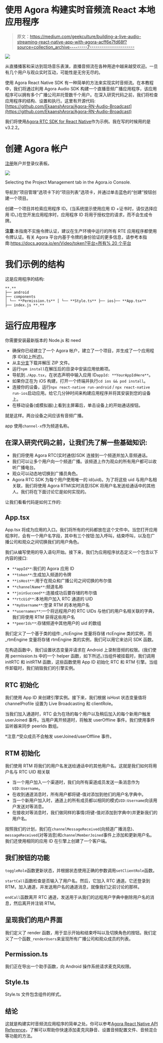 # 使用 Agora 构建实时音频流 React 本地应用程序

> 原文：<https://medium.com/geekculture/building-a-live-audio-streaming-react-native-app-with-agora-acff6e7fd68f?source=collection_archive---------7----------------------->

![](img/848bb77bc63cfb2b91e5a3157c8ad398.png)

从直播播客和采访到现场音乐表演，直播音频流在各种用途中越来越受欢迎。一旦有几个用户与观众实时互动，可能性是无穷无尽的。

使用 Agora React Native SDK 有一种简单的方法来实现实时音频流。在本教程中，我们将通过利用 Agora Audio SDK 构建一个直播音频广播应用程序，该应用程序可以拥有多个广播公司并托管数千个用户。在深入研究代码之前，我们将检查应用程序的结构、设置和执行。这里有开源代码:[https://github.com/EkaanshArora/Agora-RN-Audio-Broadcast](https://github.com/EkaanshArora/Agora-RN-Audio-Broadcast)

我们将使用[Agora RTC SDK for React Native](https://www.npmjs.com/package/react-native-agora/)作为示例。我在写的时候用的是 v3.2.2。

# 创建 Agora 帐户

[注册](https://sso.agora.io/en/signup?utm_source=medium&utm_medium=blog&utm_campaign=building-a-live-audio-streaming-react-native-app-with-agora)账户并登录仪表板。

![](img/470feb99e4e02dbc30b1e8d7a4a7a0fd.png)

Selecting the Project Management tab in the Agora.io Console.

导航到“项目管理”选项卡下的“项目列表”选项卡，并通过单击蓝色的“创建”按钮创建一个项目。

创建一个项目并检索应用程序 ID。(当系统提示使用应用 ID +证书时，请仅选择应用 ID。)在您开发应用程序时，应用程序 ID 将用于授权您的请求，而不会生成令牌。

**注意**:本指南不实施令牌认证，建议在生产环境中运行的所有 RTE 应用程序都使用令牌认证。有关 Agora 平台内基于令牌的身份验证的更多信息，请参考本指南:[https://docs.agora.io/en/Video/token?平台=所有% 20 个平台](https://docs.agora.io/en/Video/token?platform=All%20Platforms)

# 我们示例的结构

这是应用程序的结构:

```
**.**
├── android
├── components
│ └── **Permission.ts** │ └── **Style.ts** ├── ios├── **App.tsx**
├── index.js **.**
```

# 运行应用程序

你需要安装最新版本的 Node.js 和 need

*   确保你已经建立了一个 Agora 帐户，建立了一个项目，并生成了一个应用程序 ID(如上所述)。
*   从主[分支](https://github.com/EkaanshArora/Agora-RN-Audio-Broadcast%5C)下载并解压 ZIP 文件。
*   运行`npm install`在解压后的目录中安装应用依赖项。
*   导航到`./App.tsx`，在状态声明中输入应用 ID``appId: **YourAppIdHere**``。
*   如果你正在为 iOS 构建，打开一个终端并执行`cd ios && pod install`。
*   连接你的设备，运行`npx react-native run-android` / `npx react-native run-ios`启动应用。给它几分钟时间来构建应用程序并将其安装到您的设备上。
*   在移动设备(或模拟器)上看到主屏幕后，单击设备上的开始通话按钮。

就是这样。两台设备之间应该有音频广播。

app 使用`channel-x`作为频道名称。

## 在深入研究代码之前，让我们先了解一些基础知识:

*   我们将使用 Agora RTC(实时通信)SDK 连接到一个频道并加入音频通话。
*   我们可以让多个用户向一个频道广播。该频道上作为观众的所有用户都可以收听广播电台。
*   观众可以动态地切换到广播员角色。
*   Agora RTC SDK 为每个用户使用唯一的 id(uid)。为了将这些 uid 与用户名相关联，我们将使用 Agora RTM(实时消息)SDK 将用户名发送给通话中的其他人。我们将在下面讨论它是如何实现的。

让我们看看代码是如何工作的:

## App.tsx

App.tsx 将成为应用的入口。我们将所有的代码都放在这个文件中。当您打开应用程序时，会有一个用户名字段，其中有三个按钮:加入呼叫，结束呼叫，以及在广播公司和观众之间切换我们的用户角色。

我们从编写使用的导入语句开始。接下来，我们为应用程序状态定义一个包含以下内容的接口:

*   `**appId**`:我们的 Agora 应用 ID
*   `**token**`:生成加入频道的令牌
*   `**isHost**`:用于在观众和广播公司之间切换的布尔值
*   `**channelName**`:频道名称
*   `**joinSucceed**`:连接成功后要存储的布尔值
*   `**rtcUid**`:本地用户加入 RTC 通道的 UID
*   `**myUsername**`:登录 RTM 的本地用户名
*   `**usernames**`:一个将远程用户的 RTC UIDs 与他们的用户名相关联的字典，我们将使用 RTM 获得这些用户名
*   `**peerIds**`:存储频道中其他用户的 uid 的数组

我们定义了一个基于类的组件:_rtcEngine 变量将存储 rtcEngine 类的实例，而 _rtmEngine 变量将存储 rtmEngine 类的实例，我们可以用它来访问 SDK 函数。

在构造函数中，我们设置状态变量并请求在 Android 上录制音频的权限。(我们使用 permission.ts 中的一个 helper 函数，如下所述。)当组件被挂载时，我们调用 initRTC 和 initRTM 函数，这些函数使用 App ID 初始化 RTC 和 RTM 引擎。当组件卸载时，我们销毁我们的引擎实例。

## RTC 初始化

我们使用 App ID 来创建引擎实例。接下来，我们根据 isHost 状态变量值将 channelProfile 设置为 Live Broadcasting 和 clientRole。

当我们加入通道时，RTC 会为在场的每个用户以及稍后加入的每个新用户触发 userJoined 事件。当用户离开频道时，将触发 userOffline 事件。我们使用事件监听器来同步 peerIds 数组。

*注意:*受众成员不会触发 userJoined/userOffline 事件。

## RTM 初始化

我们使用 RTM 将我们的用户名发送给通话中的其他用户名。这就是我们如何将用户名与 RTC UID 相关联

*   当一个用户加入一个渠道时，我们向所有渠道成员发送一条消息作为`UID:Username`。
*   在收到通道消息时，所有用户都将键-值对添加到他们的用户名字典中。
*   当一个新用户加入时，通道上的所有成员都以相同的模式`UID:Username`向该用户发送对等消息。
*   在接收对等消息时，我们做同样的事情(将键-值对添加到字典中)并更新我们的用户名。

按照我们的计划，我们在`channelMessageReceived`(向频道广播消息)、`messageReceived`(对等消息)和`channelMemberJoined`事件上添加和更新用户名。我们还使用相同的应用 ID 在引擎上创建了一个客户端。

## 我们按钮的功能

`toggleRole`函数更新状态，并根据状态使用正确的参数调用`setClientRole`函数。

`startCall`函数检查是否输入了用户名。然后，它加入 RTC 通道。它还登录到 RTM，加入通道，并发送用户名的通道消息，就像我们之前讨论的那样。

`endCall`函数离开 RTC 通道，发送用于从我们的远程用户字典中删除用户名的消息，然后离开并注销 RTM。

## 呈现我们的用户界面

我们定义了 render 函数，用于显示开始和结束呼叫以及切换角色的按钮。我们定义了一个函数`_renderUsers`来呈现所有广播公司和观众成员的列表。

## Permission.ts

我们正在导出一个助手函数，向 Android 操作系统请求麦克风权限。

## Style.ts

Style.ts 文件包含组件的样式。

## **结论**

这就是构建实时音频流应用程序的简单之处。你可以参考[Agora React Native API Reference](https://docs.agora.io/en/Video/API%20Reference/react_native/index.html)，了解可以帮助你快速添加麦克风静音、设置音频配置文件、音频混合等功能的方法。